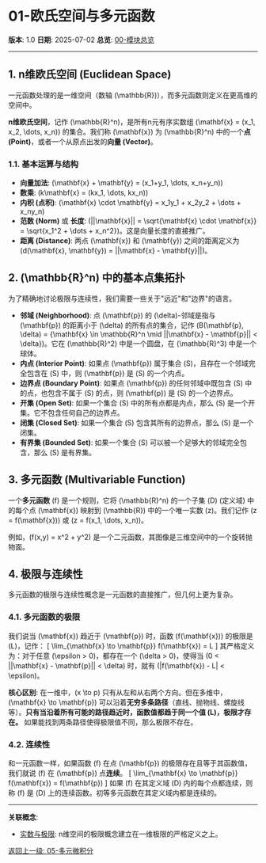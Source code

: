 # 01-欧氏空间与多元函数

**版本**: 1.0
**日期**: 2025-07-02
**总览**: [00-模块总览](./00-模块总览.md)

---

## 1. n维欧氏空间 (Euclidean Space)

一元函数处理的是一维空间（数轴 \(\mathbb{R}\)），而多元函数则定义在更高维的空间中。

**n维欧氏空间**，记作 \(\mathbb{R}^n\)，是所有n元有序实数组 \(\mathbf{x} = (x_1, x_2, \dots, x_n)\) 的集合。我们称 \(\mathbf{x}\) 为 \(\mathbb{R}^n\) 中的一个**点 (Point)**，或者一个从原点出发的**向量 (Vector)**。

### 1.1. 基本运算与结构

- **向量加法**: \(\mathbf{x} + \mathbf{y} = (x_1+y_1, \dots, x_n+y_n)\)
- **数乘**: \(k\mathbf{x} = (kx_1, \dots, kx_n)\)
- **内积 (点积)**: \(\mathbf{x} \cdot \mathbf{y} = x_1y_1 + x_2y_2 + \dots + x_ny_n\)
- **范数 (Norm)** 或 **长度**: \(||\mathbf{x}|| = \sqrt{\mathbf{x} \cdot \mathbf{x}} = \sqrt{x_1^2 + \dots + x_n^2}\)。这是向量长度的直接推广。
- **距离 (Distance)**: 两点 \(\mathbf{x}\) 和 \(\mathbf{y}\) 之间的距离定义为 \(d(\mathbf{x}, \mathbf{y}) = ||\mathbf{x} - \mathbf{y}||\)。

## 2. \(\mathbb{R}^n\) 中的基本点集拓扑

为了精确地讨论极限与连续性，我们需要一些关于"远近"和"边界"的语言。

- **邻域 (Neighborhood)**: 点 \(\mathbf{p}\) 的 \(\delta\)-邻域是指与 \(\mathbf{p}\) 的距离小于 \(\delta\) 的所有点的集合，记作 \(B(\mathbf{p}, \delta) = \{\mathbf{x} \in \mathbb{R}^n \mid ||\mathbf{x} - \mathbf{p}|| < \delta\}\)。它在 \(\mathbb{R}^2\) 中是一个圆盘，在 \(\mathbb{R}^3\) 中是一个球体。
- **内点 (Interior Point)**: 如果点 \(\mathbf{p}\) 属于集合 \(S\)，且存在一个邻域完全包含在 \(S\) 中，则 \(\mathbf{p}\) 是 \(S\) 的一个内点。
- **边界点 (Boundary Point)**: 如果点 \(\mathbf{p}\) 的任何邻域中既包含 \(S\) 中的点，也包含不属于 \(S\) 的点，则 \(\mathbf{p}\) 是 \(S\) 的一个边界点。
- **开集 (Open Set)**: 如果一个集合 \(S\) 中的所有点都是内点，那么 \(S\) 是一个开集。它不包含任何自己的边界点。
- **闭集 (Closed Set)**: 如果一个集合 \(S\) 包含其所有的边界点，那么 \(S\) 是一个闭集。
- **有界集 (Bounded Set)**: 如果一个集合 \(S\) 可以被一个足够大的邻域完全包含，那么 \(S\) 是有界集。

## 3. 多元函数 (Multivariable Function)

一个**多元函数** \(f\) 是一个规则，它将 \(\mathbb{R}^n\) 的一个子集 \(D\) (定义域) 中的每个点 \(\mathbf{x}\) 映射到 \(\mathbb{R}\) 中的一个唯一实数 \(z\)。我们记作 \(z = f(\mathbf{x})\) 或 \(z = f(x_1, \dots, x_n)\)。

例如，\(f(x,y) = x^2 + y^2\) 是一个二元函数，其图像是三维空间中的一个旋转抛物面。

## 4. 极限与连续性

多元函数的极限与连续性概念是一元函数的直接推广，但几何上更为复杂。

### 4.1. 多元函数的极限

我们说当 \(\mathbf{x}\) 趋近于 \(\mathbf{p}\) 时，函数 \(f(\mathbf{x})\) 的极限是 \(L\)，记作：
\[ \lim_{\mathbf{x} \to \mathbf{p}} f(\mathbf{x}) = L \]
其严格定义为：对于任意 \(\epsilon > 0\)，都存在一个 \(\delta > 0\)，使得当 \(0 < ||\mathbf{x} - \mathbf{p}|| < \delta\) 时，就有 \(|f(\mathbf{x}) - L| < \epsilon\)。

**核心区别**: 在一维中，\(x \to p\) 只有从左和从右两个方向。但在多维中，\(\mathbf{x} \to \mathbf{p}\) 可以沿着**无穷多条路径**（直线、抛物线、螺旋线等）。**只有当沿着所有可能的路径趋近时，函数值都趋于同一个值 \(L\)，极限才存在。** 如果能找到两条路径使得极限值不同，那么极限不存在。

### 4.2. 连续性

和一元函数一样，如果函数 \(f\) 在点 \(\mathbf{p}\) 的极限存在且等于其函数值，我们就说 \(f\) 在 \(\mathbf{p}\) 点**连续**。
\[ \lim_{\mathbf{x} \to \mathbf{p}} f(\mathbf{x}) = f(\mathbf{p}) \]
如果 \(f\) 在其定义域 \(D\) 内的每个点都连续，则称 \(f\) 是 \(D\) 上的连续函数。初等多元函数在其定义域内都是连续的。

---
**关联概念**:
- [实数与极限](../01-实数与极限/02-序列极限.md): n维空间的极限概念建立在一维极限的严格定义之上。

[返回上一级: 05-多元微积分](./00-模块总览.md) 